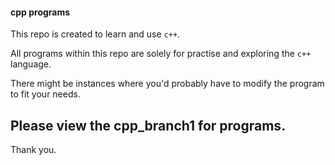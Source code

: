 #### cpp programs

This repo is created to learn and use `c++`.

All programs within this repo are solely for practise and exploring the `c++` language.

There might be instances where you'd probably have to modify the program to fit your needs.

## Please view the cpp_branch1 for programs.

Thank you.
